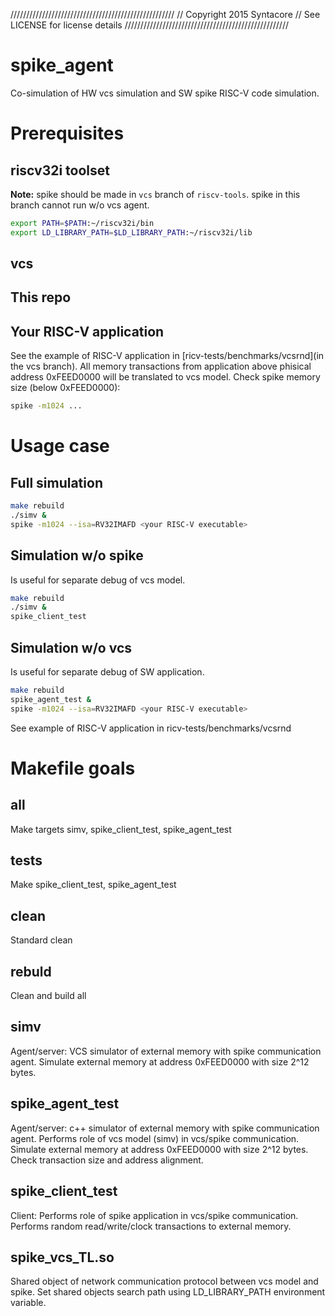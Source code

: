 ////////////////////////////////////////////////////
// Copyright 2015 Syntacore 
// See LICENSE for license details
////////////////////////////////////////////////////
# spike_agent
Co-simulation of HW vcs simulation and SW spike RISC-V code simulation.

# Prerequisites
## riscv32i toolset
**Note:** spike should be made in `vcs` branch of `riscv-tools`.
spike in this branch cannot run w/o vcs agent.

```sh
export PATH=$PATH:~/riscv32i/bin
export LD_LIBRARY_PATH=$LD_LIBRARY_PATH:~/riscv32i/lib
```
## vcs
## This repo
## Your RISC-V application
See the example of RISC-V application in [ricv-tests/benchmarks/vcsrnd](in the vcs branch).
All memory transactions from application above phisical address 0xFEED0000 will be translated to vcs model.
Check spike memory size (below 0xFEED0000):
```sh
spike -m1024 ...
```

# Usage case
## Full simulation
```sh
make rebuild
./simv &
spike -m1024 --isa=RV32IMAFD <your RISC-V executable>
```

##  Simulation w/o spike
Is useful for separate debug of vcs model.
```sh
make rebuild
./simv &
spike_client_test
```

##  Simulation w/o vcs
Is useful for separate debug of SW application.
```sh
make rebuild
spike_agent_test &
spike -m1024 --isa=RV32IMAFD <your RISC-V executable>
```

See example of RISC-V application in ricv-tests/benchmarks/vcsrnd

# Makefile goals
## all
Make targets simv, spike_client_test, spike_agent_test

## tests
Make spike_client_test, spike_agent_test

## clean
Standard clean
## rebuld
Clean and build all

## simv
Agent/server: VCS simulator of external memory with spike communication agent.
Simulate external memory at address 0xFEED0000 with size 2^12 bytes.

## spike_agent_test
Agent/server: c++ simulator of external memory with spike communication agent.
Performs role of vcs model (simv) in vcs/spike communication.
Simulate external memory at address 0xFEED0000 with size 2^12 bytes. Check transaction size and address alignment.

## spike_client_test
Client: Performs role of spike application in vcs/spike communication.
Performs random read/write/clock transactions to external memory.

## spike_vcs_TL.so
Shared object of network communication protocol between vcs model and spike.
Set shared objects search path using LD_LIBRARY_PATH environment variable.
